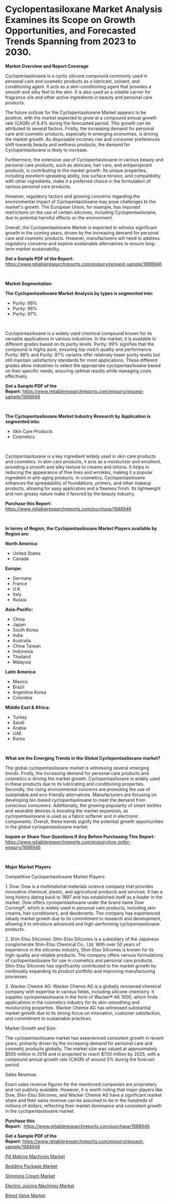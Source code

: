 <p><h1>Cyclopentasiloxane Market Analysis Examines its Scope on Growth Opportunities, and Forecasted Trends Spanning from 2023 to 2030.</h1></p><p><strong>Market Overview and Report Coverage</strong></p>
<p><p>Cyclopentasiloxane is a cyclic silicone compound commonly used in personal care and cosmetic products as a lubricant, solvent, and conditioning agent. It acts as a skin-conditioning agent that provides a smooth and silky feel to the skin. It is also used as a volatile carrier for fragrance oils and other active ingredients in beauty and personal care products.</p><p>The future outlook for the Cyclopentasiloxane Market appears to be positive, with the market expected to grow at a compound annual growth rate (CAGR) of 6.4% during the forecasted period. This growth can be attributed to several factors. Firstly, the increasing demand for personal care and cosmetic products, especially in emerging economies, is driving the market growth. As disposable incomes rise and consumer preferences shift towards beauty and wellness products, the demand for Cyclopentasiloxane is likely to increase.</p><p>Furthermore, the extensive use of Cyclopentasiloxane in various beauty and personal care products, such as skincare, hair care, and antiperspirant products, is contributing to the market growth. Its unique properties, including excellent spreading ability, low surface tension, and compatibility with other ingredients, make it a preferred choice in the formulation of various personal care products.</p><p>However, regulatory factors and growing concerns regarding the environmental impact of Cyclopentasiloxane may pose challenges to the market's growth. The European Union, for example, has imposed restrictions on the use of certain silicones, including Cyclopentasiloxane, due to potential harmful effects on the environment.</p><p>Overall, the Cyclopentasiloxane Market is expected to witness significant growth in the coming years, driven by the increasing demand for personal care and cosmetic products. However, manufacturers will need to address regulatory concerns and explore sustainable alternatives to ensure long-term market sustainability.</p></p>
<p><strong>Get a Sample PDF of the Report:</strong> <a href="https://www.reliableresearchreports.com/enquiry/request-sample/1688946">https://www.reliableresearchreports.com/enquiry/request-sample/1688946</a></p>
<p>&nbsp;</p>
<p><strong>Market Segmentation</strong></p>
<p><strong>The Cyclopentasiloxane Market Analysis by types is segmented into:</strong></p>
<p><ul><li>Purity: 99%</li><li>Purity: 98%</li><li>Purity: 97%</li></ul></p>
<p>&nbsp;</p>
<p><p>Cyclopentasiloxane is a widely used chemical compound known for its versatile applications in various industries. In the market, it is available in different grades based on its purity levels. Purity: 99% signifies that the compound is highly pure, ensuring top-notch quality and performance. Purity: 98% and Purity: 97% variants offer relatively lower purity levels but still maintain satisfactory standards for most applications. These different grades allow industries to select the appropriate cyclopentasiloxane based on their specific needs, ensuring optimal results while managing costs effectively.</p></p>
<p><strong>Get a Sample PDF of the Report:</strong>&nbsp;<a href="https://www.reliableresearchreports.com/enquiry/request-sample/1688946">https://www.reliableresearchreports.com/enquiry/request-sample/1688946</a></p>
<p>&nbsp;</p>
<p><strong>The Cyclopentasiloxane Market Industry Research by Application is segmented into:</strong></p>
<p><ul><li>Skin Care Products</li><li>Cosmetics</li></ul></p>
<p>&nbsp;</p>
<p><p>Cyclopentasiloxane is a key ingredient widely used in skin care products and cosmetics. In skin care products, it acts as a moisturizer and emollient, providing a smooth and silky texture to creams and lotions. It helps in reducing the appearance of fine lines and wrinkles, making it a popular ingredient in anti-aging products. In cosmetics, Cyclopentasiloxane enhances the spreadability of foundations, primers, and other makeup products, allowing for easy application and a flawless finish. Its lightweight and non-greasy nature make it favored by the beauty industry.</p></p>
<p><strong>Purchase this Report:</strong>&nbsp; <a href="https://www.reliableresearchreports.com/purchase/1688946">https://www.reliableresearchreports.com/purchase/1688946</a></p>
<p>&nbsp;</p>
<p><strong>In terms of Region, the Cyclopentasiloxane Market Players available by Region are:</strong></p>
<p>
    <p> <strong> North America: </strong>
        <ul>
            <li>United States</li>
            <li>Canada</li>
        </ul>
        </p> 
    <p> <strong> Europe: </strong>
        <ul>
            <li>Germany</li>
            <li>France</li>
            <li>U.K.</li>
            <li>Italy</li>
            <li>Russia</li>
        </ul>
        </p> 
    <p> <strong> Asia-Pacific: </strong>
        <ul>
            <li>China</li>
            <li>Japan</li>
            <li>South Korea</li>
            <li>India</li>
            <li>Australia</li>
            <li>China Taiwan</li>
            <li>Indonesia</li>
            <li>Thailand</li>
            <li>Malaysia</li>
        </ul>
        </p> 
    <p> <strong> Latin America: </strong>
        <ul>
            <li>Mexico</li>
            <li>Brazil</li>
            <li>Argentina Korea</li>
            <li>Colombia</li>
        </ul>
        </p> 
    <p> <strong> Middle East & Africa: </strong>
        <ul>
            <li>Turkey</li>
            <li>Saudi</li>
            <li>Arabia</li>
            <li>UAE</li>
            <li>Korea</li>
        </ul>
    </p>
    </p>
<p>&nbsp;</p>
<p><strong>What are the Emerging Trends in the Global Cyclopentasiloxane market?</strong></p>
<p><p>The global cyclopentasiloxane market is witnessing several emerging trends. Firstly, the increasing demand for personal care products and cosmetics is driving the market growth. Cyclopentasiloxane is widely used in these products due to its lubricating and conditioning properties. Secondly, the rising environmental concerns are promoting the use of sustainable and eco-friendly alternatives. Manufacturers are focusing on developing bio-based cyclopentasiloxane to meet the demand from conscious consumers. Additionally, the growing popularity of smart textiles and wearable devices is boosting the market expansion, as cyclopentasiloxane is used as a fabric softener and in electronic components. Overall, these trends signify the potential growth opportunities in the global cyclopentasiloxane market.</p></p>
<p><strong>Inquire or Share Your Questions If Any Before Purchasing This Report</strong>- <a href="https://www.reliableresearchreports.com/enquiry/pre-order-enquiry/1688946">https://www.reliableresearchreports.com/enquiry/pre-order-enquiry/1688946</a></p>
<p>&nbsp;</p>
<p><strong>Major Market Players</strong></p>
<p><p>Competitive Cyclopentasiloxane Market Players:</p><p>1. Dow: Dow is a multinational materials science company that provides innovative chemical, plastic, and agricultural products and services. It has a long history dating back to 1897 and has established itself as a leader in the market. Dow offers cyclopentasiloxane under the brand name Dow Corning®, which is widely used in personal care products, including skin creams, hair conditioners, and deodorants. The company has experienced steady market growth due to its commitment to research and development, allowing it to introduce advanced and high-performing cyclopentasiloxane products.</p><p>2. Shin-Etsu Silicones: Shin-Etsu Silicones is a subsidiary of the Japanese conglomerate Shin-Etsu Chemical Co., Ltd. With over 50 years of experience in the silicones industry, Shin-Etsu Silicones is known for its high-quality and reliable products. The company offers various formulations of cyclopentasiloxane for use in cosmetics and personal care products. Shin-Etsu Silicones has significantly contributed to the market growth by continually expanding its product portfolio and improving manufacturing processes.</p><p>3. Wacker Chemie AG: Wacker Chemie AG is a globally renowned chemical company with expertise in various fields, including silicone chemistry. It supplies cyclopentasiloxane in the form of Wacker® AK 1000, which finds applications in the cosmetics industry for its skin-smoothing and moisturizing properties. Wacker Chemie AG has witnessed substantial market growth due to its strong focus on innovation, customer satisfaction, and commitment to sustainable practices.</p><p>Market Growth and Size:</p><p>The cyclopentasiloxane market has experienced consistent growth in recent years, primarily driven by the increasing demand for personal care and cosmetic products globally. The market size was valued at approximately $500 million in 2019 and is projected to reach $700 million by 2025, with a compound annual growth rate (CAGR) of around 5% during the forecast period.</p><p>Sales Revenue:</p><p>Exact sales revenue figures for the mentioned companies are proprietary and not publicly available. However, it is worth noting that major players like Dow, Shin-Etsu Silicones, and Wacker Chemie AG have a significant market share and their sales revenue can be assumed to be in the hundreds of millions of dollars, reflecting their market dominance and consistent growth in the cyclopentasiloxane market.</p></p>
<p><strong>Purchase this Report:</strong>&nbsp;&nbsp;<a href="https://www.reliableresearchreports.com/purchase/1688946">https://www.reliableresearchreports.com/purchase/1688946</a></p>
<p></p>
<p><strong>Get a Sample PDF of the Report:</strong>&nbsp;<a href="https://www.reliableresearchreports.com/enquiry/request-sample/1688946">https://www.reliableresearchreports.com/enquiry/request-sample/1688946</a></p>
<p><p><a href="https://medium.com/@ravenrussel2023/pill-making-machines-market-exploring-market-share-market-trends-and-future-growth-585f578f54f8">Pill Making Machines Market</a></p><p><a href="https://medium.com/@keenanmarks2023/bedding-package-market-comprehensive-assessment-by-type-application-and-geography-3f53a94ddecd">Bedding Package Market</a></p><p><a href="https://medium.com/@chasegibson1901/slimming-cream-market-analysis-its-cagr-market-segmentation-and-global-industry-overview-37fcf67a7fdd">Slimming Cream Market</a></p><p><a href="https://medium.com/@lilakautzer2023/electric-juicing-machines-market-size-cagr-trends-2024-2030-83f972c40e58">Electric Juicing Machines Market</a></p><p><a href="https://medium.com/@gerardowolf/bleed-valve-market-comprehensive-assessment-by-type-application-and-geography-8639f341122c">Bleed Valve Market</a></p></p>
